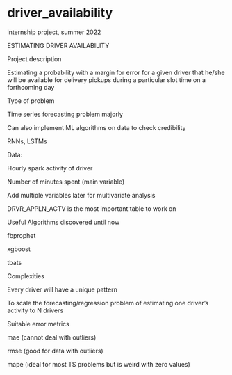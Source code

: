 # driver_availability
internship project, summer 2022

ESTIMATING DRIVER AVAILABILITY 

 

Project description 

Estimating a probability with a margin for error for a given driver that he/she will be available for delivery pickups during a particular slot time on a forthcoming day 

Type of problem 

Time series forecasting problem majorly 

Can also implement ML algorithms on data to check credibility 

RNNs, LSTMs 

Data: 

Hourly spark activity of driver 

Number of minutes spent (main variable) 

Add multiple variables later for multivariate analysis 

DRVR_APPLN_ACTV is the most important table to work on 

Useful Algorithms discovered until now 

fbprophet 

xgboost 

tbats 

Complexities 

Every driver will have a unique pattern 

To scale the forecasting/regression problem of estimating one driver’s activity to N drivers 

Suitable error metrics 

mae (cannot deal with outliers) 

rmse (good for data with outliers) 

mape (ideal for most TS problems but is weird with zero values) 
